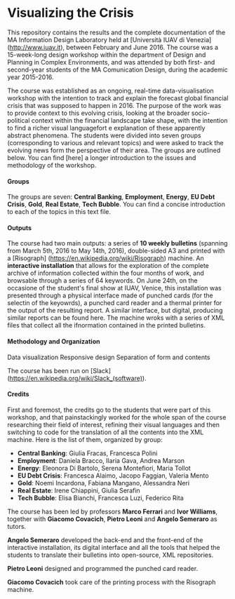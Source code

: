 Visualizing the Crisis
======================

This repository contains the results and the complete documentation of the MA Information Design Laboratory held at [Università IUAV di Venezia] (http://www.iuav.it), between February and June 2016. The course was a 15-week-long design workshop within the department of Design and Planning in Complex Environments, and was attended by both first- and second-year students of the MA Comunication Design, during the academic year 2015-2016.

The course was established as an ongoing, real-time data-visualisation workshop with the intention to track and explain the forecast global financial crisis that was supposed to happen in 2016. The purpose of the work was to provide context to this evolving crisis, looking at the broader socio-political context within the financial landscape take shape, with the intention to find a richer visual languagefort e explanation of these apparently abstract phenomena. The students were divided into seven groups (corresponding to various and relevant topics) and were asked to track the evolving news form the perspective of their area. The groups are outlined below. You can find [here] a longer introduction to the issues and methodology of the workshop.

#### Groups
The groups are seven: __Central Banking__, __Employment__, __Energy__, __EU Debt Crisis__, __Gold__, __Real Estate__, __Tech Bubble__. You can find a concise introduction to each of the topics in this text file. 

#### Outputs
The course had two main outputs: a series of __10 weekly bulletins__ (spanning from March 5th, 2016 to May 14th, 2016), double-sided A3 and printed with a [Risograph] (https://en.wikipedia.org/wiki/Risograph) machine. An __interactive installation__ that allows for the exploration of the complete archive of information collected within the four months of work, and browsable through a series of 64 keywords. On June 24th, on the occasione of the student's final show at IUAV, Venice, this installation was presented through a physical interface made of punched cards (for the selectin of the keyowrds), a punched card reader and a thermal printer for the output of the resulting report. A similar interface, but digital, producing similar reports can be found here. The machine wroks with a series of XML files that collect all the ifnormation contained in the printed bulletins.

#### Methodology and Organization
Data visualization
Responsive design
Separation of form and contents

The course has been run on [Slack] (https://en.wikipedia.org/wiki/Slack_(software)). 


#### Credits
First and foremost, the credits go to the students that were part of this workshop, and that painstackingly worked for the whole span of the course researching their field of interest, refining their visual languages and then switching to code for the translation of all the contents into the XML machine. Here is the list of them, organized by group: 

* __Central Banking__: Giulia Fracas, Francesca Polini
* __Employment__: Daniela Bracco, Ilaria Gava, Andrea Marson
* __Energy__: Eleonora Di Bartolo, Serena Montefiori, Maria Tollot
* __EU Debt Crisis__: Francesca Alaimo, Jacopo Faggian, Valeria Mento
* __Gold__: Noemi Incardona, Fabiana Mangano, Alessandra Neri
* __Real Estate__: Irene Chiappini, Giulia Serafin
* __Tech Bubble__: Elisa Bianchi, Francesca Luzi, Federico Rita

The course has been led by professors __Marco Ferrari__ and __Ivor Williams__, together with __Giacomo Covacich__, __Pietro Leoni__ and __Angelo Semeraro__ as tutors.

__Angelo Semeraro__ developed the back-end and the front-end of the interactive installation, its digital interface and all the tools that helped the students to translate their bulletins into open-source, XML repositories. 

__Pietro Leoni__ designed and programmed the punched card reader. 

__Giacomo Covacich__ took care of the printing process with the Risograph machine. 


